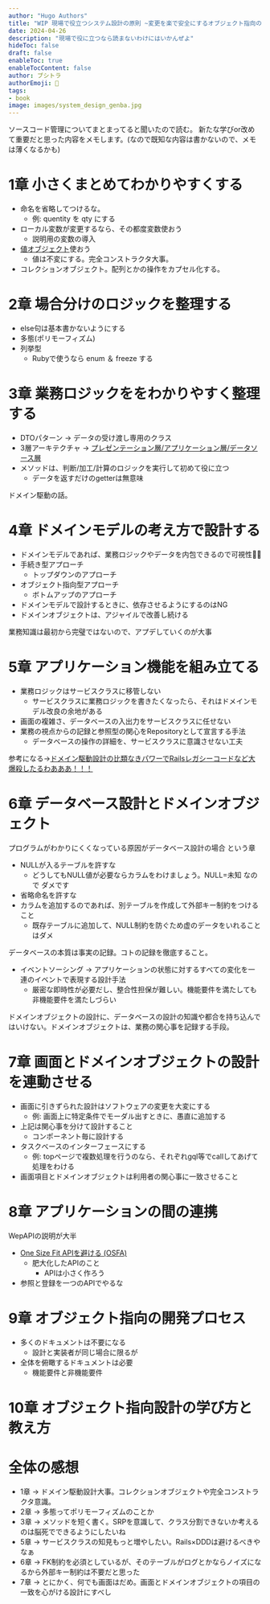 ```yaml
---
author: "Hugo Authors"
title: "WIP 現場で役立つシステム設計の原則 ~変更を楽で安全にするオブジェクト指向の実践技法"
date: 2024-04-26
description: "現場で役に立つなら読まないわけにはいかんぜよ"
hideToc: false
draft: false
enableToc: true
enableTocContent: false
author: ブシトラ
authorEmoji: 🐯
tags:
- book
image: images/system_design_genba.jpg
---
```


ソースコード管理についてまとまってると聞いたので読む。
新たな学びor改めて重要だと思った内容をメモします。(なので既知な内容は書かないので、メモは薄くなるかも)

# 1章 小さくまとめてわかりやすくする

- 命名を省略してつけるな。
  - 例: quentity を qty にする
- ローカル変数が変更するなら、その都度変数使おう
  - 説明用の変数の導入
- [値オブジェクト](https://zenn.dev/yamachan0625/books/ddd-hands-on/viewer/chapter8_value_object#%E5%80%A4%E3%82%AA%E3%83%96%E3%82%B8%E3%82%A7%E3%82%AF%E3%83%88%E3%81%A8%E3%81%AF)使おう
  - 値は不変にする。完全コンストラクタ大事。
- コレクションオブジェクト。配列とかの操作をカプセル化する。

# 2章 場合分けのロジックを整理する

- else句は基本書かないようにする
- 多態(ポリモーフィズム)
- 列挙型
  - Rubyで使うなら enum ＆ freeze する

# 3章 業務ロジックををわかりやすく整理する

- DTOパターン → データの受け渡し専用のクラス
- 3層アーキテクチャ → [プレゼンテーション層/アプリケーション層/データソース層](https://qiita.com/os1ma/items/7a229585ebdd8b7d86c2#mvc-%E3%81%A8-3-%E5%B1%A4%E3%81%AF%E3%81%A9%E3%81%A3%E3%81%A1%E3%82%92%E3%82%84%E3%82%8C%E3%81%B0%E3%81%84%E3%81%84%E3%81%AE-)
- メソッドは、判断/加工/計算のロジックを実行して初めて役に立つ
  - データを返すだけのgetterは無意味

ドメイン駆動の話。

# 4章 ドメインモデルの考え方で設計する

- ドメインモデルであれば、業務ロジックやデータを内包できるので可視性🙆‍♀
- 手続き型アプローチ
  - トップダウンのアプローチ
- オブジェクト指向型アプローチ
  - ボトムアップのアプローチ
- ドメインモデルで設計するときに、依存させるようにするのはNG
- ドメインオブジェクトは、アジャイルで改善し続ける

業務知識は最初から完璧ではないので、アプデしていくのが大事

# 5章 アプリケーション機能を組み立てる

- 業務ロジックはサービスクラスに移管しない
  - サービスクラスに業務ロジックを書きたくなったら、それはドメインモデル改良の余地がある
- 画面の複雑さ、データベースの入出力をサービスクラスに任せない
- 業務の視点からの記録と参照型の関心をRepositoryとして宣言する手法
  - データベースの操作の詳細を、サービスクラスに意識させない工夫

参考になる→[ドメイン駆動設計の比類なきパワーでRailsレガシーコードなど大爆殺したるわあああ！！！](https://qiita.com/MinoDriven/items/3c7db287e2c66f36589a)

# 6章 データベース設計とドメインオブジェクト

プログラムがわかりにくくなっている原因がデータベース設計の場合 という章

- NULLが入るテーブルを許すな
  - どうしてもNULL値が必要ならカラムをわけましょう。NULL=未知 なので ダメです
- 省略命名を許すな
- カラムを追加するのであれば、別テーブルを作成して外部キー制約をつけること
  - 既存テーブルに追加して、NULL制約を防ぐため虚のデータをいれることはダメ

データベースの本質は事実の記録。コトの記録を徹底すること。

- イベントソーシング → アプリケーションの状態に対するすべての変化を一連のイベントで表現する設計手法
  - 厳密な即時性が必要だし、整合性担保が難しい。機能要件を満たしても非機能要件を満たしづらい

ドメインオブジェクトの設計に、データベースの設計の知識や都合を持ち込んではいけない。ドメインオブジェクトは、業務の関心事を記録する手段。

# 7章 画面とドメインオブジェクトの設計を連動させる

- 画面に引きずられた設計はソフトウェアの変更を大変にする
  - 例: 画面上に特定条件でモーダル出すときに、愚直に追加する
- 上記は関心事を分けて設計すること
  - コンポーネント毎に設計する
- タスクベースのインターフェースにする
  - 例: topページで複数処理を行うのなら、それぞれgql等でcallしてあげて処理をわける
- 画面項目とドメインオブジェクトは利用者の関心事に一致させること

# 8章 アプリケーションの間の連携

WepAPIの説明が大半

- [One Size Fit APIを避ける (OSFA)](https://blog.kyanny.me/entry/2014/03/06/%E4%BE%8B%E3%81%88%E3%81%B0_OSFA_%E3%81%AA_API_%E3%82%92%E3%82%84%E3%82%81%E3%82%8B)
  - 肥大化したAPIのこと
    - APIは小さく作ろう
- 参照と登録を一つのAPIでやるな

# 9章 オブジェクト指向の開発プロセス

- 多くのドキュメントは不要になる
  - 設計と実装者が同じ場合に限るが
- 全体を俯瞰するドキュメントは必要
  - 機能要件と非機能要件

# 10章 オブジェクト指向設計の学び方と教え方

# 全体の感想

- 1章 → ドメイン駆動設計大事。コレクションオブジェクトや完全コンストラクタ意識。
- 2章 → 多態ってポリモーフィズムのことか
- 3章 → メソッドを短く書く。SRPを意識して、クラス分割できないか考えるのは脳死でできるようにしたいね
- 5章 → サービスクラスの知見もっと増やしたい。Rails×DDDは避けるべきやなぁ
- 6章 → FK制約を必須としているが、そのテーブルがログとかならノイズになるから外部キー制約は不要だと思った
- 7章 → とにかく、何でも画面はだめ。画面とドメインオブジェクトの項目の一致を心がける設計にすべし